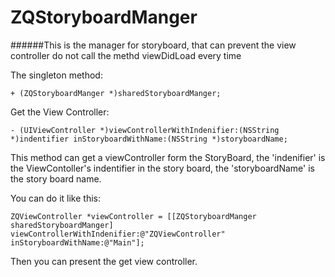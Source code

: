 ZQStoryboardManger
==================

######This is the manager for storyboard, that can prevent the view controller do not call the methd viewDidLoad every time

The singleton method:
```
+ (ZQStoryboardManger *)sharedStoryboardManger;
```

Get the View Controller:
```
- (UIViewController *)viewControllerWithIndenifier:(NSString *)indentifier inStoryboardWithName:(NSString *)storyboardName;
```
This method can get a viewController form the StoryBoard, the 'indenifier' is the ViewContoller's indentifier in the story board,
the 'storyboardName' is the story board name.

You can do it like this:
```
ZQViewController *viewController = [[ZQStoryboardManger sharedStoryboardManger] viewControllerWithIndenifier:@"ZQViewController" inStoryboardWithName:@"Main"];
```
Then you can present the get view controller.
